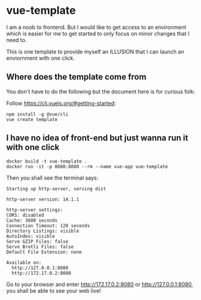# vue-template

I am a noob to frontend. But I would like to get access to an environment which is easier for me to get started to only focus on minor changes that I need to.

This is one template to provide myself an ILLUSION that I can launch an enviornment with one click.


## Where does the template come from

You don't have to do the following but the document here is for curious folk:

Follow https://cli.vuejs.org/#getting-started:

```
npm install -g @vue/cli
vue create template
```

## I have no idea of front-end but just wanna run it with one click

```
docker build -t vue-template .
docker run -it -p 8080:8080 --rm --name vue-app vue-template
```

Then you shall see the terminal says:

```
Starting up http-server, serving dist

http-server version: 14.1.1

http-server settings: 
CORS: disabled
Cache: 3600 seconds
Connection Timeout: 120 seconds
Directory Listings: visible
AutoIndex: visible
Serve GZIP Files: false
Serve Brotli Files: false
Default File Extension: none

Available on:
  http://127.0.0.1:8080
  http://172.17.0.2:8080
```

Go to your browser and enter http://172.17.0.2:8080 or http://127.0.0.1:8080, you shall be able to see your web live!
